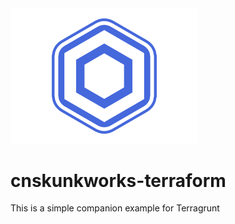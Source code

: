 <img src="images/logo.png" width="300">

# cnskunkworks-terraform

This is a simple companion example for Terragrunt
